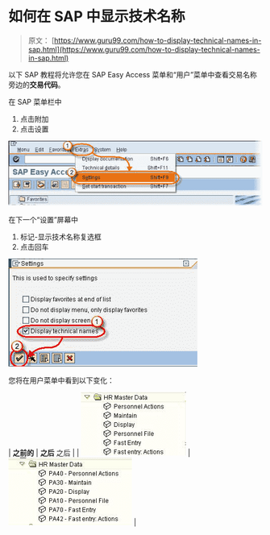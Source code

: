 # 如何在 SAP 中显示技术名称

> 原文： [https://www.guru99.com/how-to-display-technical-names-in-sap.html](https://www.guru99.com/how-to-display-technical-names-in-sap.html)

以下 SAP 教程将允许您在 SAP Easy Access 菜单和“用户”菜单中查看交易名称旁边的**交易代码**。

在 SAP 菜单栏中

1.  点击附加
2.  点击设置

![How to Display Technical Names in SAP](img/f11580cb1ff419bd8c4f64d3e87310ff.png "How to Display Technical Names in SAP")

在下一个“设置”屏幕中

1.  标记-显示技术名称复选框
2.  点击回车

![How to Display Technical Names in SAP](img/7bda8ab601411f3c64e531718853fd9e.png "How to Display Technical Names in SAP")

您将在用户菜单中看到以下变化：

| **之前的** | **之后** 之后 |
| ![How to Display Technical Names in SAP](img/a11cbf2da6b2386615c905c7839a6324.png "How to Display Technical Names in SAP") | ![How to Display Technical Names in SAP](img/20977e2e1847bccfab139da667154f1e.png "How to Display Technical Names in SAP") |